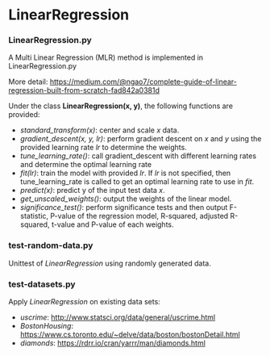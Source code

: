 # LinearRegression
### LinearRegression.py
A Multi Linear Regression (MLR) method is implemented in LinearRegression.py

More detail: https://medium.com/@ngao7/complete-guide-of-linear-regression-built-from-scratch-fad842a0381d

Under the class **LinearRegression(x, y)**, the following functions are provided:
- *standard_transform(x)*: center and scale *x* data.
- *gradient_descent(x, y, lr)*: perform gradient descent on *x* and *y* using the provided learning rate *lr* to determine the weights.
- *tune_learning_rate()*: call gradient_descent with different learning rates and determine the optimal learning rate
- *fit(lr)*: train the model with provided *lr*. If *lr* is not specified, then tune_learning_rate is called to get an optimal learning rate to use in *fit*.
- *predict(x)*: predict y of the input test data *x*.
- *get_unscaled_weights()*: output the weights of the linear model.
- *significance_test()*: perform significance tests and then output F-statistic, P-value of the regression model, R-squared, adjusted R-squared, t-value and P-value of each weights.


### test-random-data.py
Unittest of *LinearRegression* using randomly generated data.

### test-datasets.py
Apply *LinearRegression* on existing data sets:
- *uscrime*: http://www.statsci.org/data/general/uscrime.html
- *BostonHousing*: https://www.cs.toronto.edu/~delve/data/boston/bostonDetail.html
- *diamonds*: https://rdrr.io/cran/yarrr/man/diamonds.html

